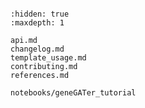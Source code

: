```{include} ../README.md

```

```{toctree}
:hidden: true
:maxdepth: 1

api.md
changelog.md
template_usage.md
contributing.md
references.md

notebooks/geneGATer_tutorial
```
